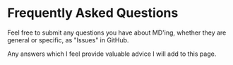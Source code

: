 # Frequently Asked Questions

Feel free to submit any questions you have about MD'ing, whether they are general or specific, as "Issues" in GitHub.

Any answers which I feel provide valuable advice I will add to this page.